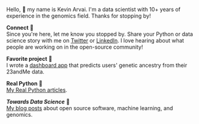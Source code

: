 Hello, :wave: my name is Kevin Arvai. I'm a data scientist with 10+ years of experience in the genomics field. Thanks for stopping by!

**Connect** :handshake:  
Since you're here, let me know you stopped by. Share your Python or data science story with me on [Twitter](https://twitter.com/arvkevi) or [LinkedIn](https://www.linkedin.com/in/kevinarvai/). I love hearing about what people are working on in the open-source community!

**Favorite project** :dna:  
I wrote a [dashboard app](https://github.com/arvkevi/ezancestry) that predicts users' genetic ancestry from their 23andMe data.

**Real Python** :snake:  
[My Real Python articles](https://realpython.com/team/karvai/).

***Towards Data Science*** :notebook:  
[My blog posts](https://medium.com/@arvkevi)  about open source software, machine learning, and genomics.
